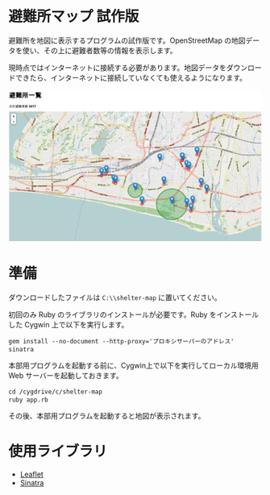 # 避難所マップ 試作版
避難所を地図に表示するプログラムの試作版です。OpenStreetMap の地図データを使い、その上に避難者数等の情報を表示します。

現時点ではインターネットに接続する必要があります。地図データをダウンロードできたら、インターネットに接続していなくても使えるようになります。

![避難所マップ](shelter-map.png)

# 準備
ダウンロードしたファイルは `C:\\shelter-map` に置いてください。

初回のみ Ruby のライブラリのインストールが必要です。Ruby をインストールした Cygwin 上で以下を実行します。

```
gem install --no-document --http-proxy='プロキシサーバーのアドレス' sinatra
```

本部用プログラムを起動する前に、Cygwin上で以下を実行してローカル環境用 Web サーバーを起動しておきます。

```
cd /cygdrive/c/shelter-map
ruby app.rb
```

その後、本部用プログラムを起動すると地図が表示されます。

# 使用ライブラリ
* [Leaflet](http://leafletjs.com/)
* [Sinatra](http://www.sinatrarb.com/)
